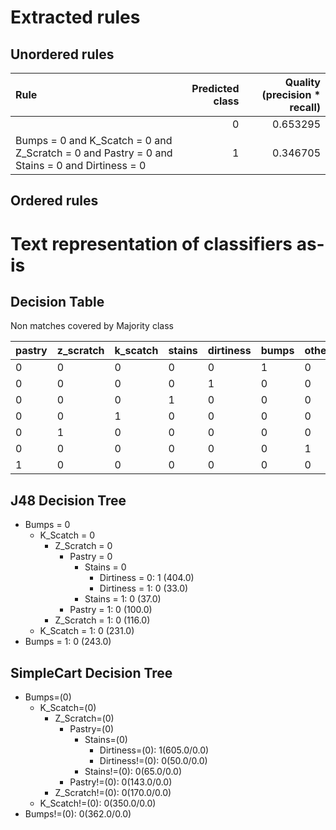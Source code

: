 # Extracted rules

## Unordered rules

| Rule | Predicted class | Quality (precision * recall) |
|:----|----:|----:|
|  | 0 | 0.653295 |
| Bumps = 0 and K_Scatch = 0 and Z_Scratch = 0 and Pastry = 0 and Stains = 0 and Dirtiness = 0 | 1 | 0.346705 |

## Ordered rules

# Text representation of classifiers as-is

## Decision Table

Non matches covered by Majority class

pastry|z_scratch|k_scatch|stains|dirtiness|bumps|other_faults
---|---|---|---|---|---|---
0|0|0|0|0|1|0
0|0|0|0|1|0|0
0|0|0|1|0|0|0
0|0|1|0|0|0|0
0|1|0|0|0|0|0
0|0|0|0|0|0|1
1|0|0|0|0|0|0

## J48 Decision Tree

* Bumps = 0
	* K_Scatch = 0
		* Z_Scratch = 0
			* Pastry = 0
				* Stains = 0
					* Dirtiness = 0: 1 (404.0)
					* Dirtiness = 1: 0 (33.0)
				* Stains = 1: 0 (37.0)
			* Pastry = 1: 0 (100.0)
		* Z_Scratch = 1: 0 (116.0)
	* K_Scatch = 1: 0 (231.0)
* Bumps = 1: 0 (243.0)


## SimpleCart Decision Tree

* Bumps=(0)
	* K_Scatch=(0)
		* Z_Scratch=(0)
			* Pastry=(0)
				* Stains=(0)
					* Dirtiness=(0): 1(605.0/0.0)
					* Dirtiness!=(0): 0(50.0/0.0)
				* Stains!=(0): 0(65.0/0.0)
			* Pastry!=(0): 0(143.0/0.0)
		* Z_Scratch!=(0): 0(170.0/0.0)
	* K_Scatch!=(0): 0(350.0/0.0)
* Bumps!=(0): 0(362.0/0.0)



